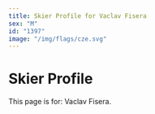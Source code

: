 ```yaml
---
title: Skier Profile for Vaclav Fisera
sex: "M"
id: "1397"
image: "/img/flags/cze.svg" 
---
```


# Skier Profile

This page is for: Vaclav Fisera.
    